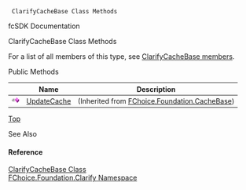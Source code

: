 ﻿     ClarifyCacheBase Class Methods                                                   

fcSDK Documentation

ClarifyCacheBase Class Methods

For a list of all members of this type, see [ClarifyCacheBase members](fcSDK~FChoice.Foundation.Clarify.ClarifyCacheBase_members.md).

Public Methods

|   | Name | Description |
| --- | --- | --- |
| ![Public Method](dotnetimages/publicMethod.png) | [UpdateCache](fcSDK~FChoice.Foundation.CacheBase~UpdateCache.md) | (Inherited from [FChoice.Foundation.CacheBase](fcSDK~FChoice.Foundation.CacheBase.md)) |

[Top](#top)

See Also

#### Reference

[ClarifyCacheBase Class](fcSDK~FChoice.Foundation.Clarify.ClarifyCacheBase.md)  
[FChoice.Foundation.Clarify Namespace](fcSDK~FChoice.Foundation.Clarify_namespace.md)